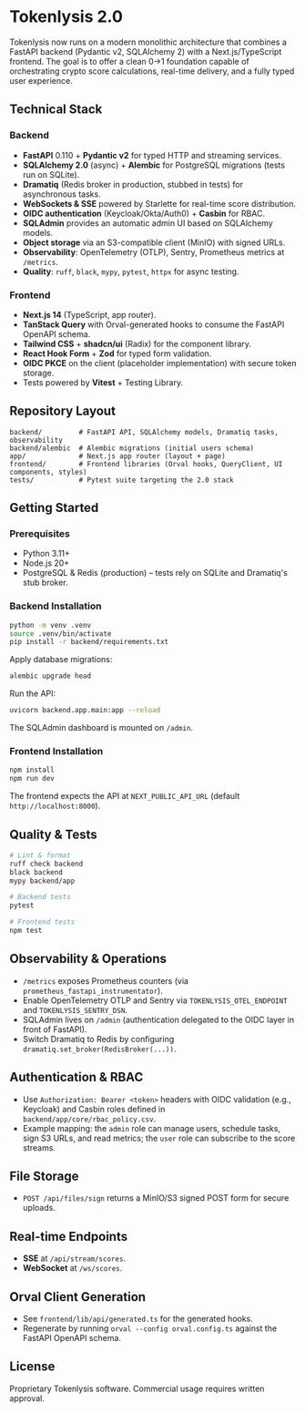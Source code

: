 # Tokenlysis 2.0

Tokenlysis now runs on a modern monolithic architecture that combines a FastAPI backend (Pydantic v2, SQLAlchemy 2) with a Next.js/TypeScript frontend. The goal is to offer a clean 0→1 foundation capable of orchestrating crypto score calculations, real-time delivery, and a fully typed user experience.

## Technical Stack

### Backend
- **FastAPI** 0.110 + **Pydantic v2** for typed HTTP and streaming services.
- **SQLAlchemy 2.0** (async) + **Alembic** for PostgreSQL migrations (tests run on SQLite).
- **Dramatiq** (Redis broker in production, stubbed in tests) for asynchronous tasks.
- **WebSockets & SSE** powered by Starlette for real-time score distribution.
- **OIDC authentication** (Keycloak/Okta/Auth0) + **Casbin** for RBAC.
- **SQLAdmin** provides an automatic admin UI based on SQLAlchemy models.
- **Object storage** via an S3-compatible client (MinIO) with signed URLs.
- **Observability**: OpenTelemetry (OTLP), Sentry, Prometheus metrics at `/metrics`.
- **Quality**: `ruff`, `black`, `mypy`, `pytest`, `httpx` for async testing.

### Frontend
- **Next.js 14** (TypeScript, app router).
- **TanStack Query** with Orval-generated hooks to consume the FastAPI OpenAPI schema.
- **Tailwind CSS** + **shadcn/ui** (Radix) for the component library.
- **React Hook Form** + **Zod** for typed form validation.
- **OIDC PKCE** on the client (placeholder implementation) with secure token storage.
- Tests powered by **Vitest** + Testing Library.

## Repository Layout

```
backend/         # FastAPI API, SQLAlchemy models, Dramatiq tasks, observability
backend/alembic  # Alembic migrations (initial users schema)
app/             # Next.js app router (layout + page)
frontend/        # Frontend libraries (Orval hooks, QueryClient, UI components, styles)
tests/           # Pytest suite targeting the 2.0 stack
```

## Getting Started

### Prerequisites
- Python 3.11+
- Node.js 20+
- PostgreSQL & Redis (production) – tests rely on SQLite and Dramatiq's stub broker.

### Backend Installation
```bash
python -m venv .venv
source .venv/bin/activate
pip install -r backend/requirements.txt
```
Apply database migrations:
```bash
alembic upgrade head
```
Run the API:
```bash
uvicorn backend.app.main:app --reload
```
The SQLAdmin dashboard is mounted on `/admin`.

### Frontend Installation
```bash
npm install
npm run dev
```
The frontend expects the API at `NEXT_PUBLIC_API_URL` (default `http://localhost:8000`).

## Quality & Tests

```bash
# Lint & format
ruff check backend
black backend
mypy backend/app

# Backend tests
pytest

# Frontend tests
npm test
```

## Observability & Operations
- `/metrics` exposes Prometheus counters (via `prometheus_fastapi_instrumentator`).
- Enable OpenTelemetry OTLP and Sentry via `TOKENLYSIS_OTEL_ENDPOINT` and `TOKENLYSIS_SENTRY_DSN`.
- SQLAdmin lives on `/admin` (authentication delegated to the OIDC layer in front of FastAPI).
- Switch Dramatiq to Redis by configuring `dramatiq.set_broker(RedisBroker(...))`.

## Authentication & RBAC
- Use `Authorization: Bearer <token>` headers with OIDC validation (e.g., Keycloak) and Casbin roles defined in `backend/app/core/rbac_policy.csv`.
- Example mapping: the `admin` role can manage users, schedule tasks, sign S3 URLs, and read metrics; the `user` role can subscribe to the score streams.

## File Storage
- `POST /api/files/sign` returns a MinIO/S3 signed POST form for secure uploads.

## Real-time Endpoints
- **SSE** at `/api/stream/scores`.
- **WebSocket** at `/ws/scores`.

## Orval Client Generation
- See `frontend/lib/api/generated.ts` for the generated hooks.
- Regenerate by running `orval --config orval.config.ts` against the FastAPI OpenAPI schema.

## License
Proprietary Tokenlysis software. Commercial usage requires written approval.
